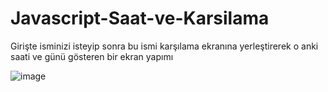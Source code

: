 # Javascript-Saat-ve-Karsilama
Girişte isminizi isteyip sonra bu ismi karşılama ekranına yerleştirerek o anki saati ve günü gösteren bir ekran yapımı

![image](https://github.com/Nurierdem/Javascript-Saat-ve-Karsilama/assets/112330171/3fba1874-b609-4019-a123-89060b1121bd)
